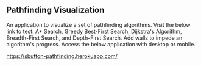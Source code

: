 ## Pathfinding Visualization

An application to visualize a set of pathfinding algorithms. Visit the below link to test: A* Search, Greedy Best-First Search, Dijkstra's Algorithm, Breadth-First Search, and Depth-First Search. Add walls to impede an algorithm's progress. Access the below application with desktop or mobile.

https://sbutton-pathfinding.herokuapp.com/
